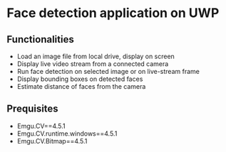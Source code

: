 # Face detection application on UWP

## Functionalities

- Load an image file from local drive, display on screen
- Display live video stream from a connected camera
- Run face detection on selected image or on live-stream frame
- Display bounding boxes on detected faces
- Estimate distance of faces from the camera

## Prequisites

- Emgu.CV==4.5.1
- Emgu.CV.runtime.windows==4.5.1
- Emgu.CV.Bitmap==4.5.1
